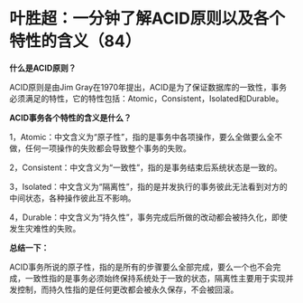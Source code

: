 # 叶胜超：一分钟了解ACID原则以及各个特性的含义（84）

**什么是ACID原则？**



ACID原则是由Jim Gray在1970年提出，ACID是为了保证数据库的一致性，事务必须满足的特性，它的特性包括：Atomic，Consistent，Isolated和Durable。



**ACID事务各个特性的含义是什么？**



1，Atomic：中文含义为“原子性”，指的是事务中各项操作，要么全做要么全不做，任何一项操作的失败都会导致整个事务的失败。



2，Consistent：中文含义为“一致性”，指的是事务结束后系统状态是一致的。



3，Isolated：中文含义为“隔离性”，指的是并发执行的事务彼此无法看到对方的中间状态，各种操作彼此互不影响。



4，Durable：中文含义为“持久性”，事务完成后所做的改动都会被持久化，即使发生灾难性的失败。





**总结一下：**



ACID事务所说的原子性，指的是所有的步骤要么全部完成，要么一个也不会完成，一致性指的是事务必须始终保持系统处于一致的状态，隔离性主要用于实现并发控制，而持久性指的是任何更改都会被永久保存，不会被回滚。
